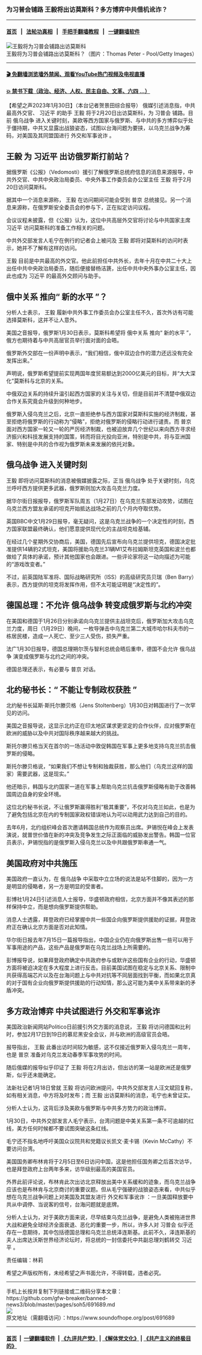 ### 为习普会铺路 王毅将出访莫斯科？多方博弈中共借机讹诈？
------------------------

#### [首页](https://github.com/gfw-breaker/banned-news3/blob/master/README.md) &nbsp;&nbsp;|&nbsp;&nbsp; [法轮功真相](https://github.com/begood0513/basic/blob/master/README.md)  &nbsp;&nbsp;|&nbsp;&nbsp; [手把手翻墙教程](https://github.com/gfw-breaker/guides/wiki)  &nbsp;&nbsp;|&nbsp;&nbsp; [一键翻墙软件](https://github.com/gfw-breaker/nogfw/blob/master/README.md)  



<div><img alt="王毅将为习普会铺路出访莫斯科" src="https://img.soundofhope.org/2023-01/gettyimages-1055995094-1675115088790.jpg"/>
<br/><figcaption class="caption">
 王毅将为习普会铺路出访莫斯科？（图片：Thomas Peter - Pool/Getty Images）
</figcaption></div><hr/>

#### [ 🎬  免翻墙浏览墙外禁闻、观看YouTube热门视频及电视直播](https://github.com/gfw-breaker/HelloWorld)

#### [ 💥  禁书下载（政治、经济、人权、民主自由、文革、六四 ...）](https://github.com/gfw-breaker/books/blob/master/README.md)

<div><div class="Content__Wrapper sc-1bvya0-0 elmmKw article_body" itemprop="articleBody">
 <div id="post_place_1">
 </div>
 <p class="meta-top">
  <span class="meta">
   【希望之声2023年1月30日】（本台记者贺景田综合报导）
  </span>
  俄媒引述消息指，中共最高外交官、
  <ok href="/term/1063">
   习近平
  </ok>
  的助手
  <ok href="/term/19924">
   王毅
  </ok>
  将于2月20日出访莫斯科，为
  <ok href="/term/782189">
   习普会
  </ok>
  铺路。目前
  <ok href="/term/685654">
   俄乌战争
  </ok>
  进入关键时刻，美欧等西方国家与俄罗斯、与中共的多方博弈似乎处于僵持期，中共又显露出战狼姿态，试图以台海问题为要挟，以乌克兰战争为筹码，对美国及其同盟国进行
  <ok href="/term/833649">
   外交和军事讹诈
  </ok>
  。
 </p>
 <h2>
  <strong>
   <ok href="/term/19924">
    王毅
   </ok>
   为
   <ok href="/term/1063">
    习近平
   </ok>
   出访俄罗斯打前站？
  </strong>
 </h2>
 <p>
  据俄罗斯《公报》（Vedomosti）援引了解俄罗斯总统府信息的消息来源报导，中共外交官、中共中央政治局委员、中央外事工作委员会办公室主任
  <ok href="/term/19924">
   王毅
  </ok>
  将于2月20日访问莫斯科。
 </p>
 <p>
  据其中一个消息来源称，
  <ok href="/term/19924">
   王毅
  </ok>
  在访问期间可能会受到
  <ok href="/term/6470">
   普京
  </ok>
  总统接见。另一个消息来源称，在俄罗斯安全委员会的参与下，正在拟定访问议程。
 </p>
 <p>
  会议议程未披露，但《公报》认为，这位中共高层外交官将讨论与中共国家主席
  <ok href="/term/1063">
   习近平
  </ok>
  访问莫斯科的准备工作相关的问题。
 </p>
 <p>
  中共外交部发言人毛宁在例行的记者会上被问及
  <ok href="/term/19924">
   王毅
  </ok>
  即将对莫斯科的访问时表示，她并不了解有这样的访问。
 </p>
 <p>
  <ok href="/term/19924">
   王毅
  </ok>
  目前是中共最高的外交官。他此前担任中共外长，去年十月在中共二十大上出任中共中央政治局委员，随后便接替杨洁篪，出任中共中央外事办公室主任，因此也成为
  <ok href="/term/1063">
   习近平
  </ok>
  的最高外交顾问与助手。
 </p>
 <h2>
  <strong>
   <ok href="/term/556973">
    俄中关系
   </ok>
   推向“
   <ok href="/term/833643">
    新的水平
   </ok>
   ”？
  </strong>
 </h2>
 <p>
  分析人士表示，
  <ok href="/term/19924">
   王毅
  </ok>
  履新中共外事工作委员会办公室主任不久，首次外访有可能选择莫斯科，这并不让人意外。
 </p>
 <p>
  美国之音报导，俄罗斯1月30日表示，莫斯科希望将
  <ok href="/term/556973">
   俄中关系
  </ok>
  推向“
  <ok href="/term/833643">
   新的水平
  </ok>
  ”，俄方也期待着与中共高层官员举行面对面的会晤。
 </p>
 <p>
  俄罗斯外交部在一份声明中表示，“我们相信，俄中双边合作的潜力还远没有完全发挥出来。”
 </p>
 <p>
  声明说，俄罗斯希望提前实现两国年度贸易额达到2000亿美元的目标，并“大大深化”莫斯科与北京的关系。
 </p>
 <p>
  中俄双边关系的持续升温引起西方国家的关注与关切，但是目前并不清楚中俄双边合作关系究竟会升级到何种地步。
 </p>
 <p>
  俄罗斯入侵乌克兰之后，北京一直拒绝参与西方国家对莫斯科实施的经济制裁，甚至拒绝将俄罗斯的行动称为“侵略”，拒绝对俄罗斯的侵略行动进行谴责。而
  <ok href="/term/6470">
   普京
  </ok>
  面对西方国家一轮又一轮的严厉经济制裁，也被迫放弃几个世纪以来向西方寻求经济振兴和科技发展支持的国策，转而将目光投向亚洲，特别是中共，将与亚洲国家、特别是中共的合作视为俄罗斯未来发展的依托对象。
 </p>
 <h2>
  <strong>
   <ok href="/term/685654">
    俄乌战争
   </ok>
   进入关键时刻
  </strong>
 </h2>
 <p>
  <ok href="/term/19924">
   王毅
  </ok>
  即将访问莫斯科的消息被俄媒披露之际，正当
  <ok href="/term/685654">
   俄乌战争
  </ok>
  处于关键时刻，乌克兰呼吁西方提供更多武器，俄罗斯则加大攻击乌克兰力度。
 </p>
 <p>
  据华尔街日报报导，俄罗斯军队周五（1月27日）在乌克兰东部发动攻势，试图在乌克兰西方盟友承诺的坦克开始抵达战场之前的几个月内夺取优势。
 </p>
 <p>
  英国BBC中文1月29日报导，毫无疑问，这是乌克兰战争的一个决定性的时刻，西方国家联盟最终确认，他们愿意提供现代化的主战坦克给基辅。
 </p>
 <p>
  在经过几个星期外交协商后，美国，德国先后宣布向乌克兰提供坦克，德国决定批准提供14辆豹2式坦克，美国将援助乌克兰31辆M1艾布拉姆斯坦克英国和波兰也都做给了具体的承诺，预计其他国家也会跟进。一些评论家将这一动向描述为可能的“游戏改变者。”
 </p>
 <p>
  不过，前英国陆军准将、国际战略研究所（ISS）的高级研究员贝瑞（Ben Barry）表示，西方提供的坦克将发挥作用，但不太可能证明是“决定性的”。
 </p>
 <h2>
  <strong>
   德国总理：不允许
   <ok href="/term/685654">
    俄乌战争
   </ok>
   转变成俄罗斯与北约冲突
  </strong>
 </h2>
 <p>
  在美国和德国于1月26日分别承诺向乌克兰提供主战坦克后，俄罗斯加大攻击乌克兰力度，周日（1月29日）晚间，一枚导弹击中乌克兰第二大城市哈尔科夫市的一栋居民楼，造成一人死亡、至少三人受伤，损失严重。
 </p>
 <p>
  法广1月30日报导，德国总理朔尔茨与智利总统会晤后重申，德国不会允许
  <ok href="/term/685654">
   俄乌战争
  </ok>
  演变成俄罗斯与北约之间的冲突。
 </p>
 <p>
  德国总理还表示，有必要与
  <ok href="/term/6470">
   普京
  </ok>
  对话。
 </p>
 <h2>
  <strong>
   北约秘书长：“
   <ok href="/term/833646">
    不能让专制政权获胜
   </ok>
   ”
  </strong>
 </h2>
 <p>
  北约秘书长延斯·斯托尔滕贝格（Jens Stoltenberg）1月30日对韩国进行了一次罕见的访问。
 </p>
 <p>
  美国之音报导说，这显示北约正在印太地区谋求更坚定的合作伙伴，应对俄罗斯在欧洲的威胁以及中共对国际秩序越来越大的挑战。
 </p>
 <p>
  斯托尔滕贝格当天在首尔的一场活动中敦促韩国在军事上更多地支持乌克兰抗击俄罗斯的侵略。
 </p>
 <p>
  斯托尔滕贝格说，“如果我们不想让专制和独裁获胜，那么他们（乌克兰这样的国家）需要武器，这是现实。”
 </p>
 <p>
  他还暗示，韩国与北约国家一道在军事上帮助乌克兰抗击俄罗斯侵略有助于改善韩国周边自身的安全环境。
 </p>
 <p>
  这位北约秘书长说，不让俄罗斯赢得胜利“极其重要”，不仅对乌克兰如此，也是为了避免包括北京在内的专制国家政权错误地认为可以动用武力达到自己的目的。
 </p>
 <p>
  去年6月，北约组织峰会首次邀请韩国总统作为观察员出席。尹锡悦在峰会上发表演说，就普世价值在新的冲突及竞争发生之际正面临的威胁发出警告。韩国一位官员表示，尹锡悦指的是俄罗斯入侵乌克兰以及中共跟俄罗斯串通一气。
 </p>
 <h2>
  <strong>
   美国政府对中共施压
  </strong>
 </h2>
 <p>
  美国政府一直认为，在
  <ok href="/term/685654">
   俄乌战争
  </ok>
  中采取中立立场的说法是站不住脚的，因为一方是明显的侵略者，另一方是明显的受害者。
 </p>
 <p>
  彭博社1月24日引述消息人士报导，华盛顿政府相信，北京方面并不像其表述的那样保持中立，而是想向俄罗斯提供帮助。
 </p>
 <p>
  消息人士透露，拜登政府已经掌握中共一些国企向俄罗斯提供援助的证据，拜登政府正在确认北京方面是否对此知情。
 </p>
 <p>
  华尔街日报去年7月15日一篇报导指出，中国企业仍在向俄罗斯出售一些可以用于军事用途的产品，这些产品是俄罗斯在乌克兰战场上所需要的。
 </p>
 <p>
  彭博报导说，如果拜登政府确定中共政府参与或默许这些国有企业的行动，华盛顿方面将被迫决定在多大程度上进行反击。目前美国试图在稳定与北京关系、限制中共获得高端芯片以及在台海问题上与中共对抗等不同层面找到平衡，而如果北京真的对于国有企业向俄罗斯提供援助的行动知情，那么这可能为美中关系带来新的矛盾冲突。
 </p>
 <h2>
  <strong>
   多方政治博弈 中共试图进行
   <ok href="/term/833649">
    外交和军事讹诈
   </ok>
  </strong>
 </h2>
 <p>
  美国政治新闻网站Politico日前援引外交方面的消息说，
  <ok href="/term/19924">
   王毅
  </ok>
  将访问德国和比利时，参加2月17日到19日的慕尼黑安全会议，并与欧洲的高级官员会晤。
 </p>
 <p>
  报导指出，
  <ok href="/term/19924">
   王毅
  </ok>
  此番出访时间较为敏感，这不仅接近俄罗斯入侵乌克兰一周年，也是
  <ok href="/term/6470">
   普京
  </ok>
  准备对乌克兰发动春季军事攻势的时间。
 </p>
 <p>
  随后俄媒的报导似乎印证了
  <ok href="/term/19924">
   王毅
  </ok>
  将在2月出访，但出访的第一站是欧洲还是俄罗斯，似乎还未能确定。
 </p>
 <p>
  法新社记者1月18日曾就
  <ok href="/term/19924">
   王毅
  </ok>
  将访问欧洲提问，中共外交部发言人汪文斌回复称，如有相关消息，中方将及时发布；而
  <ok href="/term/19924">
   王毅
  </ok>
  出访莫斯科的消息，毛宁也未曾证实。
 </p>
 <p>
  分析人士认为，这背后涉及美欧与俄罗斯与中共多方势力的政治博弈。
 </p>
 <p>
  1月30日，中共外交部发言人毛宁表示，台湾问题是中美关系第一条不可逾越的红线，美方任何时候都不要试图突破这条红线。
 </p>
 <p>
  毛宁还不指名地呼吁美国众议院共和党籍议长凯文·麦卡锡（Kevin McCathy）不要访问台湾。
 </p>
 <p>
  美国国务卿布林肯将于2月5日至6日访问中国，这是他担任国务卿之后首次访华，也是拜登政府上台两年多来，访华级别最高的美国官员。
 </p>
 <p>
  外界此前评论说，布林肯此次出访北京释放出美中关系缓和的迹象，而乌克兰战争应该也是布林肯与北京商讨的重要议题。但从毛宁强硬的战狼姿态来看，中共似乎想在乌克兰战争问题上对美国及其盟友进行
  <ok href="/term/833649">
   外交和军事讹诈
  </ok>
  ：一旦美国释放要中共从中调停、当说客的信号，台海问题就是底牌。
 </p>
 <p>
  分析人士认为，对于美欧方面来说，尽早结束乌克兰战争，是避免人类被拖进世界大战和避免全球经济全面衰退、恶化的重要一步，所以，许多人对
  <ok href="/term/782189">
   习普会
  </ok>
  似乎还存在一息期待，其中包括德国总理和乌克兰总统泽连斯基。此前不久，泽连斯基的夫人出席达沃斯世界经济论坛时，将总统的一封信委托中共副总理刘鹤转交
  <ok href="/term/1063">
   习近平
  </ok>
  。
 </p>
 <p class="meta-btm">
  责任编辑：林莉
 </p>
 <p class="meta-btm">
  希望之声版权所有，未经希望之声书面允许，不得转载，违者必究。
 </p>
</div>
</div>
<hr/>
手机上长按并复制下列链接或二维码分享本文章：<br/>
https://github.com/gfw-breaker/banned-news3/blob/master/pages/soh5/691689.md <br/>
<a href='https://github.com/gfw-breaker/banned-news3/blob/master/pages/soh5/691689.md'><img src='https://github.com/gfw-breaker/banned-news3/blob/master/pages/soh5/691689.md.png'/></a> <br/>
原文地址（需翻墙访问）：https://www.soundofhope.org/post/691689


------------------------
#### [首页](https://github.com/gfw-breaker/banned-news3/blob/master/README.md) &nbsp;|&nbsp; [一键翻墙软件](https://github.com/gfw-breaker/nogfw/blob/master/README.md) &nbsp;| [《九评共产党》](https://github.com/gfw-breaker/9ping.md/blob/master/README.md#九评之一评共产党是什么) | [《解体党文化》](https://github.com/gfw-breaker/jtdwh.md/blob/master/README.md) | [《共产主义的终极目的》](https://github.com/gfw-breaker/gczydzjmd.md/blob/master/README.md)


<img src='http://gfw-breaker.win/banned-news3/pages/soh5/691689.md' width='0px' height='0px'/>